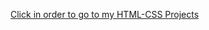 [Click in order to go to my HTML-CSS Projects]([https://erenxcolakx.github.io/HTML-Projects/](https://erenxcolakx.github.io/HTML-CSS-Projects/)https://erenxcolakx.github.io/HTML-CSS-Projects/)
